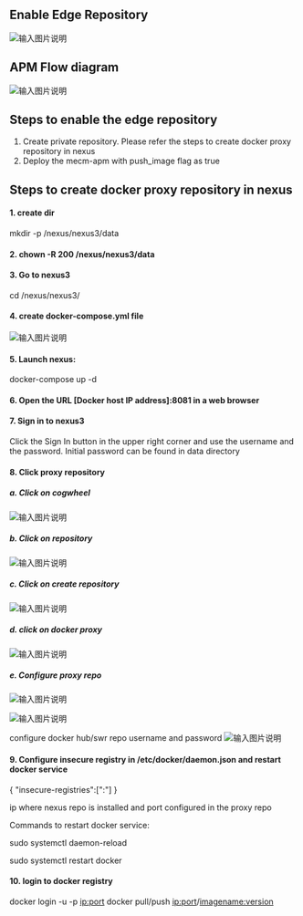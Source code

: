 Enable Edge Repository
-------------------
![输入图片说明](https://images.gitee.com/uploads/images/2020/1112/125331_35ea97cd_7639205.png "apm_edge_repo.png")

APM Flow diagram 
-------------------  
![输入图片说明](https://images.gitee.com/uploads/images/2020/1112/125440_188d65c7_7639205.png "apm_flow_diagram.png")

Steps to enable the edge repository
------------------- 
1. Create private repository. Please refer the steps to create docker proxy repository in nexus
2. Deploy the mecm-apm with push_image flag as true

Steps to create docker proxy repository in nexus
------------------- 
#### 1. create dir
mkdir -p /nexus/nexus3/data

#### 2. chown -R 200 /nexus/nexus3/data

#### 3. Go to nexus3
   cd /nexus/nexus3/

#### 4. create docker-compose.yml file
![输入图片说明](https://images.gitee.com/uploads/images/2020/1112/125514_61fb25eb_7639205.png "nexus_docker_compose.png")

#### 5. Launch nexus:
docker-compose up -d

#### 6. Open the URL [Docker host IP address]:8081 in a web browser

#### 7. Sign in to nexus3
Click the Sign In button in the upper right corner and use the username <admin> and the password.
Initial password can be found in data directory

#### 8.  Click proxy repository

##### a.  Click on cogwheel
![输入图片说明](https://images.gitee.com/uploads/images/2020/1112/125539_34c46314_7639205.png "edge_repo_home_page.png")

##### b. Click on repository
![输入图片说明](https://images.gitee.com/uploads/images/2020/1112/125603_b6b47bc9_7639205.png "nexus_repo_repositories.png")

##### c. Click on create repository
![输入图片说明](https://images.gitee.com/uploads/images/2020/1112/125628_2f372cba_7639205.png "nexus_create_Repository.png")

##### d. click on docker proxy
![输入图片说明](https://images.gitee.com/uploads/images/2020/1112/125654_e78d0037_7639205.png "nexus_docker_proxy.png")

##### e.  Configure proxy repo
![输入图片说明](https://images.gitee.com/uploads/images/2020/1112/125715_d9aa856e_7639205.png "nexus_configure_docker_proxy.png")

![输入图片说明](https://images.gitee.com/uploads/images/2020/1112/125736_75b5ef48_7639205.png "nexus_configure_docker_proxy2.png")

configure docker hub/swr repo username and password
![输入图片说明](https://images.gitee.com/uploads/images/2020/1112/125810_0f4940d0_7639205.png "nexus_configure_docker_proxy4.png")

#### 9. Configure insecure registry in /etc/docker/daemon.json and restart docker service

{
  "insecure-registries":["<ip>:<port>"]
}

ip where nexus repo is installed and port configured in the proxy repo

Commands to restart docker service:

sudo systemctl daemon-reload

sudo systemctl restart docker

#### 10.  login to docker registry

docker login -u <username> -p <password> <ip:port>
docker pull/push <ip:port>/<imagename:version>